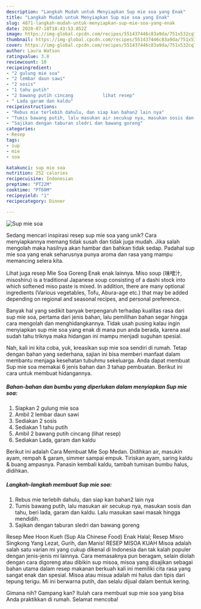 ```yaml
---
description: "Langkah Mudah untuk Menyiapkan Sup mie soa yang Enak"
title: "Langkah Mudah untuk Menyiapkan Sup mie soa yang Enak"
slug: 4871-langkah-mudah-untuk-menyiapkan-sup-mie-soa-yang-enak
date: 2020-07-18T18:43:53.852Z
image: https://img-global.cpcdn.com/recipes/551437446c83a9da/751x532cq70/sup-mie-soa-foto-resep-utama.jpg
thumbnail: https://img-global.cpcdn.com/recipes/551437446c83a9da/751x532cq70/sup-mie-soa-foto-resep-utama.jpg
cover: https://img-global.cpcdn.com/recipes/551437446c83a9da/751x532cq70/sup-mie-soa-foto-resep-utama.jpg
author: Laura Watson
ratingvalue: 3.8
reviewcount: 10
recipeingredient:
- "2 gulung mie soa"
- "2 lembar daun sawi"
- "2 sosis"
- "1 tahu putih"
- "2 bawang putih cincang           lihat resep"
- " Lada garam dan kaldu"
recipeinstructions:
- "Rebus mie terlebih dahulu, dan siap kan bahan2 lain nya"
- "Tumis bawang putih, lalu masukan air secukup nya, masukan sosis dan tahu, beri lada, garam dan kaldu. Lalu masukan sawi masak hingga mendidih."
- "Sajikan dengan taburan sledri dan bawang goreng"
categories:
- Resep
tags:
- sup
- mie
- soa

katakunci: sup mie soa 
nutrition: 252 calories
recipecuisine: Indonesian
preptime: "PT22M"
cooktime: "PT60M"
recipeyield: "1"
recipecategory: Dinner

---
```



![Sup mie soa](https://img-global.cpcdn.com/recipes/551437446c83a9da/751x532cq70/sup-mie-soa-foto-resep-utama.jpg)

Sedang mencari inspirasi resep sup mie soa yang unik? Cara menyiapkannya memang tidak susah dan tidak juga mudah. Jika salah mengolah maka hasilnya akan hambar dan bahkan tidak sedap. Padahal sup mie soa yang enak seharusnya punya aroma dan rasa yang mampu memancing selera kita.

Lihat juga resep Mie Soa Goreng Enak enak lainnya. Miso soup (味噌汁, misoshiru) is a traditional Japanese soup consisting of a dashi stock into which softened miso paste is mixed. In addition, there are many optional ingredients (Various vegetables, Tofu, Abura-age etc.) that may be added depending on regional and seasonal recipes, and personal preference.

Banyak hal yang sedikit banyak berpengaruh terhadap kualitas rasa dari sup mie soa, pertama dari jenis bahan, lalu pemilihan bahan segar hingga cara mengolah dan menghidangkannya. Tidak usah pusing kalau ingin menyiapkan sup mie soa yang enak di mana pun anda berada, karena asal sudah tahu triknya maka hidangan ini mampu menjadi suguhan spesial.


Nah, kali ini kita coba, yuk, kreasikan sup mie soa sendiri di rumah. Tetap dengan bahan yang sederhana, sajian ini bisa memberi manfaat dalam membantu menjaga kesehatan tubuhmu sekeluarga. Anda dapat membuat Sup mie soa memakai 6 jenis bahan dan 3 tahap pembuatan. Berikut ini cara untuk membuat hidangannya.

<!--inarticleads1-->

##### Bahan-bahan dan bumbu yang diperlukan dalam menyiapkan Sup mie soa:

1. Siapkan 2 gulung mie soa
1. Ambil 2 lembar daun sawi
1. Sediakan 2 sosis
1. Sediakan 1 tahu putih
1. Ambil 2 bawang putih cincang           (lihat resep)
1. Sediakan  Lada, garam dan kaldu


Berikut ini adalah Cara Membuat Mie Sop Medan. Didihkan air, masukin ayam, rempah &amp; garam, simmer sampai empuk. Tiriskan ayam, saring kaldu &amp; buang ampasnya. Panasin kembali kaldu, tambah tumisan bumbu halus, didihkan. 

<!--inarticleads2-->

##### Langkah-langkah membuat Sup mie soa:

1. Rebus mie terlebih dahulu, dan siap kan bahan2 lain nya
1. Tumis bawang putih, lalu masukan air secukup nya, masukan sosis dan tahu, beri lada, garam dan kaldu. Lalu masukan sawi masak hingga mendidih.
1. Sajikan dengan taburan sledri dan bawang goreng


Resep Mee Hoon Kueh (Sup Ala Chinese Food) Enak Halal; Resep Misro Singkong Yang Lezat, Gurih, dan Manis! RESEP MISOA KUAH Misoa adalah salah satu varian mi yang cukup dikenal di Indonesia dan tak kalah populer dengan jenis-jenis mi lainnya. Cara memasaknya pun beragam, selain diolah dengan cara digoreng atau dibikin sup misoa, misoa yang disajikan sebagai bahan utama dalam resep makanan berkuah kali ini memiliki cita rasa yang sangat enak dan spesial. Misoa atau misua adalah mi halus dan tipis dari tepung terigu. Mi ini berwarna putih, dan selalu dijual dalam bentuk kering. 

Gimana nih? Gampang kan? Itulah cara membuat sup mie soa yang bisa Anda praktikkan di rumah. Selamat mencoba!
